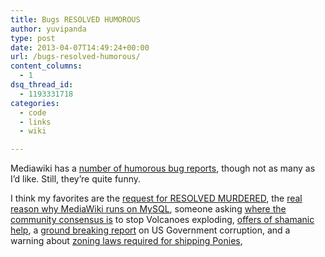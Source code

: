 ```yaml
---
title: Bugs RESOLVED HUMOROUS
author: yuvipanda
type: post
date: 2013-04-07T14:49:24+00:00
url: /bugs-resolved-humorous/
content_columns:
  - 1
dsq_thread_id:
  - 1193331718
categories:
  - code
  - links
  - wiki

---
```

Mediawiki has a [number of humorous bug reports][1], though not as many as I&#8217;d like. Still, they&#8217;re quite funny.

I think my favorites are the [request for RESOLVED MURDERED][2], the [real reason why MediaWiki runs on MySQL][3], someone asking [where the community consensus is][4] to stop Volcanoes exploding, [offers of shamanic help][5], a [ground breaking report][6] on US Government corruption, and a warning about [zoning laws required for shipping Ponies][7],

 [1]: https://bugzilla.wikimedia.org/showdependencytree.cgi?id=29079&hide_resolved=0
 [2]: https://bugzilla.wikimedia.org/show_bug.cgi?id=42595
 [3]: https://bugzilla.wikimedia.org/show_bug.cgi?id=30561#c1
 [4]: https://bugzilla.wikimedia.org/show_bug.cgi?id=23223#c53
 [5]: https://bugzilla.wikimedia.org/show_bug.cgi?id=23223#c66
 [6]: https://bugzilla.wikimedia.org/show_bug.cgi?id=25236
 [7]: https://bugzilla.wikimedia.org/show_bug.cgi?id=23029#c2